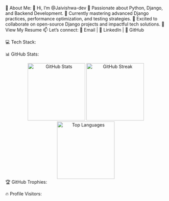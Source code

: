 💫 About Me:
👋 Hi, I’m @Jaivishwa-dev
👀 Passionate about Python, Django, and Backend Development.
🌱 Currently mastering advanced Django practices, performance optimization, and testing strategies.
💞️ Excited to collaborate on open-source Django projects and impactful tech solutions.
📜 View My Resume
📫 Let’s connect:
📧 Email | 💼 LinkedIn | 🐙 GitHub

💻 Tech Stack:







📊 GitHub Stats:
<div align="center"> <img src="https://github-readme-stats.vercel.app/api?username=Jaivishwa-dev&theme=radical&hide_border=false&include_all_commits=true&count_private=true" alt="GitHub Stats" height="180px"/> <img src="https://github-readme-streak-stats.herokuapp.com/?user=Jaivishwa-dev&theme=radical&hide_border=false" alt="GitHub Streak" height="180px"/> <img src="https://github-readme-stats.vercel.app/api/top-langs/?username=Jaivishwa-dev&theme=radical&hide_border=false&layout=compact" alt="Top Languages" height="180px"/> </div>
🏆 GitHub Trophies:


🔥 Profile Visitors:

